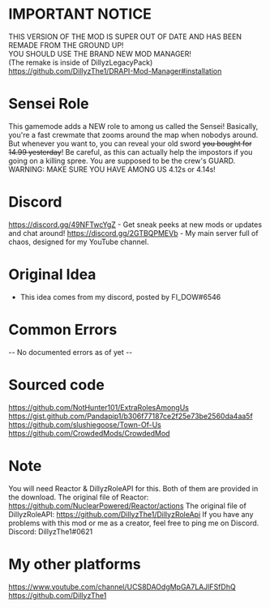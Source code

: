 # IMPORTANT NOTICE
THIS VERSION OF THE MOD IS SUPER OUT OF DATE AND HAS BEEN REMADE FROM THE GROUND UP!<br>
YOU SHOULD USE THE BRAND NEW MOD MANAGER!<br>
(The remake is inside of DillyzLegacyPack)<br>
https://github.com/DillyzThe1/DRAPI-Mod-Manager#installation

# Sensei Role
This gamemode adds a NEW role to among us called the Sensei! Basically, you're a fast crewmate that zooms around the map when nobodys around. But whenever you want to, you can reveal your old sword ~~you bought for 14.99 yesterday~~! Be careful, as this can actually help the impostors if you going on a killing spree. You are supposed to be the crew's GUARD.
WARNING: MAKE SURE YOU HAVE AMONG US 4.12s or 4.14s!

# Discord
https://discord.gg/49NFTwcYgZ - Get sneak peeks at new mods or updates and chat around!
https://discord.gg/2GTBQPMEVb - My main server full of chaos, designed for my YouTube channel.

# Original Idea
- This idea comes from my discord, posted by FI_DOW#6546

# Common Errors
-- No documented errors as of yet --

# Sourced code
https://github.com/NotHunter101/ExtraRolesAmongUs
https://gist.github.com/Pandapip1/b306f77187ce2f25e73be2560da4aa5f
https://github.com/slushiegoose/Town-Of-Us
https://github.com/CrowdedMods/CrowdedMod


# Note
You will need Reactor & DillyzRoleAPI for this. Both of them are provided in the download.
The original file of Reactor: https://github.com/NuclearPowered/Reactor/actions
The original file of DillyzRoleAPI: https://github.com/DillyzThe1/DillyzRoleApi
If you have any problems with this mod or me as a creator, feel free to ping me on Discord.
Discord: DillyzThe1#0621

# My other platforms
https://www.youtube.com/channel/UCS8DAOdgMpGA7LAJlFSfDhQ
https://github.com/DillyzThe1
